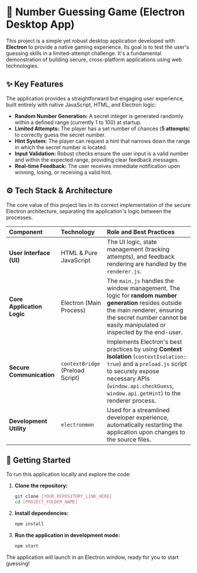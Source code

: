 # 🎯 Number Guessing Game (Electron Desktop App)

This project is a simple yet robust desktop application developed with **Electron** to provide a native gaming experience. Its goal is to test the user's guessing skills in a limited-attempt challenge. It's a fundamental demonstration of building secure, cross-platform applications using web technologies.

## ✨ Key Features

The application provides a straightforward but engaging user experience, built entirely with native JavaScript, HTML, and Electron logic:

* **Random Number Generation:** A secret integer is generated randomly within a defined range (currently 1 to 100) at startup.
* **Limited Attempts:** The player has a set number of chances (**5 attempts**) to correctly guess the secret number.
* **Hint System:** The player can request a hint that narrows down the range in which the secret number is located.
* **Input Validation:** Robust checks ensure the user input is a valid number and within the expected range, providing clear feedback messages.
* **Real-time Feedback:** The user receives immediate notification upon winning, losing, or receiving a valid hint.

## ⚙️ Tech Stack & Architecture

The core value of this project lies in its correct implementation of the secure Electron architecture, separating the application's logic between the processes.

| Component | Technology | Role and Best Practices |
| :--- | :--- | :--- |
| **User Interface (UI)** | HTML & Pure JavaScript | The UI logic, state management (tracking attempts), and feedback rendering are handled by the `renderer.js`. |
| **Core Application Logic** | Electron (Main Process) | The `main.js` handles the window management. The logic for **random number generation** resides outside the main renderer, ensuring the secret number cannot be easily manipulated or inspected by the end-user. |
| **Secure Communication** | `contextBridge` (Preload Script) | Implements Electron's best practices by using **Context Isolation** (`contextIsolation: true`) and a `preload.js` script to securely expose necessary APIs (`window.api.checkGuess`, `window.api.getHint`) to the renderer process. |
| **Development Utility** | `electronmon` | Used for a streamlined developer experience, automatically restarting the application upon changes to the source files. |

## 🚀 Getting Started

To run this application locally and explore the code:

1.  **Clone the repository:**
    ```bash
    git clone [YOUR_REPOSITORY_LINK_HERE]
    cd [PROJECT_FOLDER_NAME] 
    ```

2.  **Install dependencies:**
    ```bash
    npm install
    ```

3.  **Run the application in development mode:**
    ```bash
    npm start
    ```

The application will launch in an Electron window, ready for you to start guessing!
